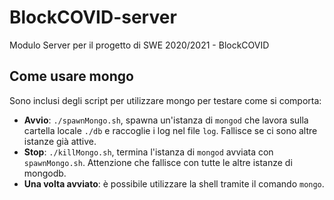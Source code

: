 # BlockCOVID-server
Modulo Server per il progetto di SWE 2020/2021 - BlockCOVID

## Come usare mongo
Sono inclusi degli script per utilizzare mongo per testare come si comporta:
- **Avvio**: `./spawnMongo.sh`, spawna un'istanza di `mongod` che lavora sulla cartella locale `./db` e raccoglie i log nel file `log`. Fallisce se ci sono altre istanze già attive.
- **Stop**: `./killMongo.sh`, termina l'istanza di `mongod` avviata con `spawnMongo.sh`. Attenzione che fallisce con tutte le altre istanze di mongodb.
- **Una volta avviato**: è possibile utilizzare la shell tramite il comando `mongo`.

